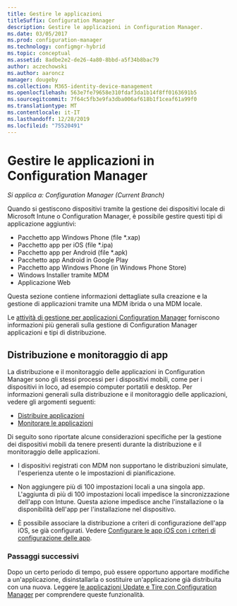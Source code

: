 ```yaml
---
title: Gestire le applicazioni
titleSuffix: Configuration Manager
description: Gestire le applicazioni in Configuration Manager.
ms.date: 03/05/2017
ms.prod: configuration-manager
ms.technology: configmgr-hybrid
ms.topic: conceptual
ms.assetid: 8adbe2e2-de26-4a80-8bbd-a5f34b8bac79
author: aczechowski
ms.author: aaroncz
manager: dougeby
ms.collection: M365-identity-device-management
ms.openlocfilehash: 563e7fe79658e310fdaf3da1b14f8ff0163691b5
ms.sourcegitcommit: 7f64c5fb3e9fa3dba006af618b1f1ceaf61a99f0
ms.translationtype: MT
ms.contentlocale: it-IT
ms.lasthandoff: 12/28/2019
ms.locfileid: "75520491"
---
```

# <a name="manage-applications-in-configuration-manager"></a>Gestire le applicazioni in Configuration Manager

*Si applica a: Configuration Manager (Current Branch)*

Quando si gestiscono dispositivi tramite la gestione dei dispositivi locale di Microsoft Intune o Configuration Manager, è possibile gestire questi tipi di applicazione aggiuntivi:
- Pacchetto app Windows Phone (file *.xap)
- Pacchetto app per iOS (file *.ipa)
- Pacchetto app per Android (file *.apk)
- Pacchetto app Android in Google Play
- Pacchetto app Windows Phone (in Windows Phone Store)
- Windows Installer tramite MDM
- Applicazione Web

Questa sezione contiene informazioni dettagliate sulla creazione e la gestione di applicazioni tramite una MDM ibrida o una MDM locale.

Le [attività di gestione per applicazioni Configuration Manager](../../apps/deploy-use/management-tasks-applications.md) forniscono informazioni più generali sulla gestione di Configuration Manager applicazioni e tipi di distribuzione.

## <a name="deploying-and-monitoring-apps"></a>Distribuzione e monitoraggio di app

La distribuzione e il monitoraggio delle applicazioni in Configuration Manager sono gli stessi processi per i dispositivi mobili, come per i dispositivi in loco, ad esempio computer portatili e desktop. Per informazioni generali sulla distribuzione e il monitoraggio delle applicazioni, vedere gli argomenti seguenti:

- [Distribuire applicazioni](../../apps/deploy-use/deploy-applications.md)
- [Monitorare le applicazioni](../../apps/deploy-use/monitor-applications-from-the-console.md)

Di seguito sono riportate alcune considerazioni specifiche per la gestione dei dispositivi mobili da tenere presenti durante la distribuzione e il monitoraggio delle applicazioni.

- I dispositivi registrati con MDM non supportano le distribuzioni simulate, l'esperienza utente o le impostazioni di pianificazione.

- Non aggiungere più di 100 impostazioni locali a una singola app. L'aggiunta di più di 100 impostazioni locali impedisce la sincronizzazione dell'app con Intune. Questa azione impedisce anche l'installazione o la disponibilità dell'app per l'installazione nel dispositivo.

- È possibile associare la distribuzione a criteri di configurazione dell'app iOS, se già configurati. Vedere [Configurare le app iOS con i criteri di configurazione delle app](configure-ios-apps-with-app-configuration-policies.md).

### <a name="next-steps"></a>Passaggi successivi

Dopo un certo periodo di tempo, può essere opportuno apportare modifiche a un'applicazione, disinstallarla o sostituire un'applicazione già distribuita con una nuova. Leggere [le applicazioni Update e Tire con Configuration Manager](../../apps/deploy-use/update-and-retire-applications.md) per comprendere queste funzionalità.
